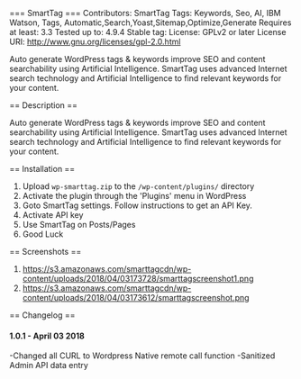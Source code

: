 === SmartTag ===
Contributors: SmartTag
Tags: Keywords, Seo, AI, IBM Watson, Tags, Automatic,Search,Yoast,Sitemap,Optimize,Generate
Requires at least: 3.3
Tested up to: 4.9.4
Stable tag: 
License: GPLv2 or later
License URI: http://www.gnu.org/licenses/gpl-2.0.html

Auto generate WordPress tags & keywords improve SEO and content searchability using Artificial Intelligence. SmartTag uses advanced Internet search technology and Artificial Intelligence to find relevant keywords for your content.

== Description ==

Auto generate WordPress tags & keywords improve SEO and content searchability using Artificial Intelligence. SmartTag uses advanced Internet search technology and Artificial Intelligence to find relevant keywords for your content.


== Installation ==

1. Upload `wp-smarttag.zip` to the `/wp-content/plugins/` directory
2. Activate the plugin through the 'Plugins' menu in WordPress
3. Goto SmartTag settings. Follow instructions to get an API Key.
4. Activate API key
5. Use SmartTag on Posts/Pages
4. Good Luck

== Screenshots ==

1. https://s3.amazonaws.com/smarttagcdn/wp-content/uploads/2018/04/03173728/smarttagscreenshot1.png
2. https://s3.amazonaws.com/smarttagcdn/wp-content/uploads/2018/04/03173612/smarttagscreenshot.png


== Changelog ==
#### 1.0.1 - April 03 2018
-Changed all CURL to Wordpress Native remote call function
-Sanitized Admin API data entry

